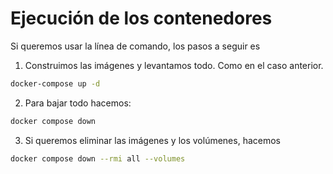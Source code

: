 # Ejecución de los contenedores

Si queremos usar la línea de comando, los pasos a seguir es

1. Construimos las imágenes y levantamos todo. Como en el caso anterior.

```Bash
docker-compose up -d
```

2. Para bajar todo hacemos:

```Bash
docker compose down 
```

3. Si queremos eliminar las imágenes y los volúmenes, hacemos

```Bash
docker compose down --rmi all --volumes
```